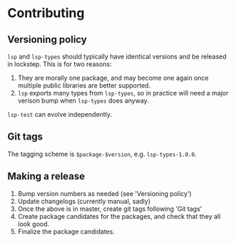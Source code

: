 # Contributing
 
## Versioning policy

`lsp` and `lsp-types` should typically have identical versions and be released in lockstep.
This is for two reasons:
1. They are morally one package, and may become one again once multiple public libraries are better supported.
2. `lsp` exports many types from `lsp-types`, so in practice will need a major verison bump when `lsp-types` does anyway.

`lsp-test` can evolve independently.

## Git tags

The tagging scheme is `$package-$version`, e.g. `lsp-types-1.0.0`.

## Making a release

1. Bump version numbers as needed (see 'Versioning policy')
2. Update changelogs (currently manual, sadly)
3. Once the above is in master, create git tags following 'Git tags'
4. Create package candidates for the packages, and check that they all look good.
5. Finalize the package candidates.
